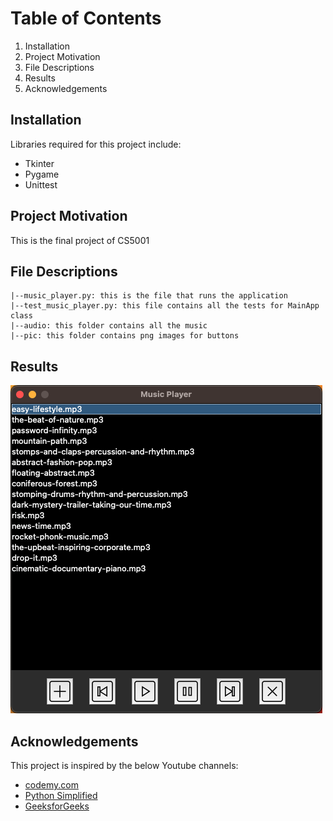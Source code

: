 # Table of Contents
1. Installation
2. Project Motivation
3. File Descriptions
4. Results
5. Acknowledgements

## Installation
Libraries required for this project include:
- Tkinter
- Pygame
- Unittest

## Project Motivation
This is the final project of CS5001

## File Descriptions
```
|--music_player.py: this is the file that runs the application
|--test_music_player.py: this file contains all the tests for MainApp class
|--audio: this folder contains all the music
|--pic: this folder contains png images for buttons
```
## Results
![alt text](https://github.com/anqi-guo/music_player/blob/main/pic/music_player.png?raw=true)

## Acknowledgements
This project is inspired by the below Youtube channels:
- [codemy.com](https://www.youtube.com/@Codemycom)
- [Python Simplified](https://www.youtube.com/@PythonSimplified)
- [GeeksforGeeks](https://www.youtube.com/@GeeksforGeeksVideos)